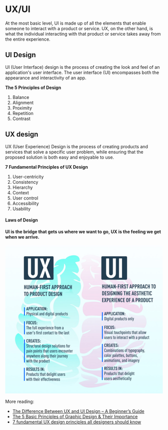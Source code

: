 # UX/UI
At the most basic level, UI is made up of all the elements that enable someone to interact with a product or service. UX, on the other hand, is what the individual interacting with that product or service takes away from the entire experience.

## UI Design
UI (User Interface) design is the process of creating the look and feel of an application's user interface. The user interface (UI) encompasses both the appearance and interactivity of an app.

**The 5 Principles of Design**
1. Balance
2. Alignment
3. Proximity
4. Repetition
5. Contrast

## UX design
UX (User Experience) Design is the process of creating products and services that solve a specific user problem, while ensuring that the proposed solution is both easy and enjoyable to use.

**7 Fundamental Principles of UX Design**
1. User-centricity
2. Consistency
3. Hierarchy
4. Context
5. User control
6. Accessibility
7. Usability

#### Laws of Design


#### UI is the bridge that gets us where we want to go, UX is the feeling we get when we arrive.

![Differences Between UX and UI](difference-between-ux-and-ui.jpg)

More reading:
- [The Difference Between UX and UI Design – A Beginner’s Guide](https://careerfoundry.com/en/blog/ux-design/the-difference-between-ux-and-ui-design-a-laymans-guide/)
- [The 5 Basic Principles of Graphic Design & Their Importance](https://blog.shillingtoneducation.com/graphic-design-basic-principles/)
- [7 fundamental UX design principles all designers should know](https://www.uxdesigninstitute.com/blog/ux-design-principles/)